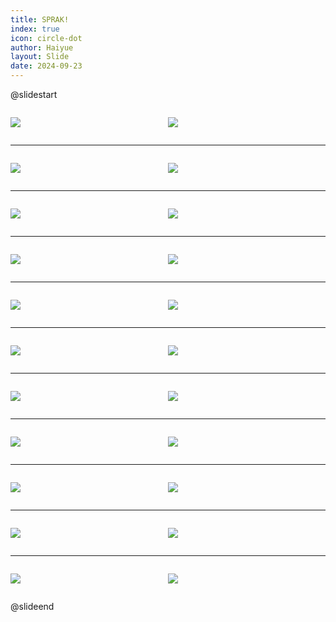 ```yaml
---
title: SPRAK!
index: true
icon: circle-dot
author: Haiyue
layout: Slide
date: 2024-09-23
---
```

 
@slidestart

<div style="display:flex">
<div style="flex:1">

![](https://raw.githubusercontent.com/yclord/reading/refs/heads/master/english/Level-Q/SPRAK!/001.webp)
</div>
<div style="flex:1">

![](https://raw.githubusercontent.com/yclord/reading/refs/heads/master/english/Level-Q/SPRAK!/002.webp)
</div>
</div>

---

<div style="display:flex">
<div style="flex:1">

![](https://raw.githubusercontent.com/yclord/reading/refs/heads/master/english/Level-Q/SPRAK!/003.webp)
</div>
<div style="flex:1">

![](https://raw.githubusercontent.com/yclord/reading/refs/heads/master/english/Level-Q/SPRAK!/004.webp)
</div>
</div>

---

<div style="display:flex">
<div style="flex:1">

![](https://raw.githubusercontent.com/yclord/reading/refs/heads/master/english/Level-Q/SPRAK!/005.webp)
</div>
<div style="flex:1">

![](https://raw.githubusercontent.com/yclord/reading/refs/heads/master/english/Level-Q/SPRAK!/006.webp)
</div>
</div>

---

<div style="display:flex">
<div style="flex:1">

![](https://raw.githubusercontent.com/yclord/reading/refs/heads/master/english/Level-Q/SPRAK!/007.webp)
</div>
<div style="flex:1">

![](https://raw.githubusercontent.com/yclord/reading/refs/heads/master/english/Level-Q/SPRAK!/008.webp)
</div>
</div>

---

<div style="display:flex">
<div style="flex:1">

![](https://raw.githubusercontent.com/yclord/reading/refs/heads/master/english/Level-Q/SPRAK!/009.webp)
</div>
<div style="flex:1">

![](https://raw.githubusercontent.com/yclord/reading/refs/heads/master/english/Level-Q/SPRAK!/010.webp)
</div>
</div>

---

<div style="display:flex">
<div style="flex:1">

![](https://raw.githubusercontent.com/yclord/reading/refs/heads/master/english/Level-Q/SPRAK!/011.webp)
</div>
<div style="flex:1">

![](https://raw.githubusercontent.com/yclord/reading/refs/heads/master/english/Level-Q/SPRAK!/012.webp)
</div>
</div>

---

<div style="display:flex">
<div style="flex:1">

![](https://raw.githubusercontent.com/yclord/reading/refs/heads/master/english/Level-Q/SPRAK!/013.webp)
</div>
<div style="flex:1">

![](https://raw.githubusercontent.com/yclord/reading/refs/heads/master/english/Level-Q/SPRAK!/014.webp)
</div>
</div>

---

<div style="display:flex">
<div style="flex:1">

![](https://raw.githubusercontent.com/yclord/reading/refs/heads/master/english/Level-Q/SPRAK!/015.webp)
</div>
<div style="flex:1">

![](https://raw.githubusercontent.com/yclord/reading/refs/heads/master/english/Level-Q/SPRAK!/016.webp)
</div>
</div>

---

<div style="display:flex">
<div style="flex:1">

![](https://raw.githubusercontent.com/yclord/reading/refs/heads/master/english/Level-Q/SPRAK!/017.webp)
</div>
<div style="flex:1">

![](https://raw.githubusercontent.com/yclord/reading/refs/heads/master/english/Level-Q/SPRAK!/018.webp)
</div>
</div>

---

<div style="display:flex">
<div style="flex:1">

![](https://raw.githubusercontent.com/yclord/reading/refs/heads/master/english/Level-Q/SPRAK!/019.webp)
</div>
<div style="flex:1">

![](https://raw.githubusercontent.com/yclord/reading/refs/heads/master/english/Level-Q/SPRAK!/020.webp)
</div>
</div>

---

<div style="display:flex">
<div style="flex:1">

![](https://raw.githubusercontent.com/yclord/reading/refs/heads/master/english/Level-Q/SPRAK!/021.webp)
</div>
<div style="flex:1">

![](https://raw.githubusercontent.com/yclord/reading/refs/heads/master/english/Level-Q/SPRAK!/022.webp)
</div>
</div>

@slideend